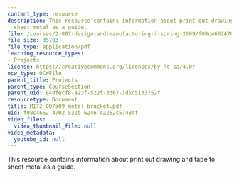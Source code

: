 ```yaml
---
content_type: resource
description: This resource contains information about print out drawing and tape to
  sheet metal as a guide.
file: /courses/2-007-design-and-manufacturing-i-spring-2009/f08c46624702532b6246c2252c57484f_MIT2_007s09_metal_bracket.pdf
file_size: 35703
file_type: application/pdf
learning_resource_types:
- Projects
license: https://creativecommons.org/licenses/by-nc-sa/4.0/
ocw_type: OCWFile
parent_title: Projects
parent_type: CourseSection
parent_uid: 84dfecf8-a23f-522f-3d67-1d5c5133752f
resourcetype: Document
title: MIT2_007s09_metal_bracket.pdf
uid: f08c4662-4702-532b-6246-c2252c57484f
video_files:
  video_thumbnail_file: null
video_metadata:
  youtube_id: null
---
```

This resource contains information about print out drawing and tape to sheet metal as a guide.